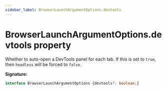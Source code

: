 ```yaml
---
sidebar_label: BrowserLaunchArgumentOptions.devtools
---
```

# BrowserLaunchArgumentOptions.devtools property

Whether to auto-open a DevTools panel for each tab. If this is set to `true`, then `headless` will be forced to `false`.

**Signature:**

```typescript
interface BrowserLaunchArgumentOptions {devtools?: boolean;}
```
